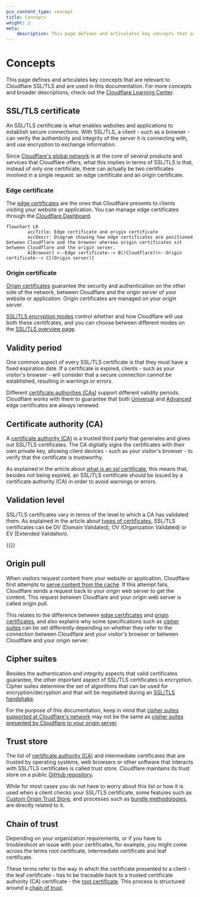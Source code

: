 ```yaml
---
pcx_content_type: concept
title: Concepts
weight: 2
meta: 
    description: This page defines and articulates key concepts that are relevant to Cloudflare SSL/TLS and are used in the Cloudflare SSL/TLS documentation.
---
```


# Concepts

This page defines and articulates key concepts that are relevant to Cloudflare SSL/TLS and are used in this documentation. For more concepts and broader descriptions, check out the [Cloudflare Learning Center](https://www.cloudflare.com/learning/ssl/what-is-ssl/).

## SSL/TLS certificate

An SSL/TLS certificate is what enables websites and applications to establish secure connections. With SSL/TLS, a client - such as a browser - can verify the authenticity and integrity of the server it is connecting with, and use encryption to exchange information.

Since [Cloudflare's global network](https://www.cloudflare.com/network/) is at the core of several products and services that Cloudflare offers, what this implies in terms of SSL/TLS is that, instead of only one certificate, there can actually be two certificates involved in a single request: an edge certificate and an origin certificate.

### Edge certificate

The [edge certificates](/ssl/edge-certificates/) are the ones that Cloudflare presents to clients visiting your website or application. You can manage edge certificates through the [Cloudflare Dashboard](https://dash.cloudflare.com/?to=/:account/:zone/ssl-tls/edge-certificates).

```mermaid
flowchart LR
        accTitle: Edge certificate and origin certificate
        accDescr: Diagram showing how edge certificates are positioned between Cloudflare and the browser whereas origin certificates sit between Cloudflare and the origin server.
        A[Browser] <--Edge certificate--> B((Cloudflare))<--Origin certificate--> C[(Origin server)]
```

### Origin certificate

[Origin certificates](/ssl/origin-configuration/) guarantee the security and authentication on the other side of the network, between Cloudflare and the origin server of your website or application. Origin certificates are managed on your origin server.

[SSL/TLS encryption modes](/ssl/origin-configuration/ssl-modes/) control whether and how Cloudflare will use both these ceritifcates, and you can choose between different modes on the [SSL/TLS overview page](https://dash.cloudflare.com/?to=/:account/:zone/ssl-tls).

## Validity period

One common aspect of every SSL/TLS certificate is that they must have a fixed expiration date. If a certificate is expired, clients - such as your visitor's browser - will consider that a secure connection cannot be established, resulting in warnings or errors.

Different [certificate authorities (CAs)](#certificate-authority-ca) support different validity periods. Cloudflare works with them to guarantee that both [Universal](/ssl/edge-certificates/universal-ssl/) and [Advanced](/ssl/edge-certificates/advanced-certificate-manager/) edge certificates are always renewed.

## Certificate authority (CA)

A [certificate authority (CA)](/ssl/reference/certificate-authorities/) is a trusted third party that generates and gives out SSL/TLS certificates. The CA digitally signs the certificates with their own private key, allowing client devices - such as your visitor's browser - to verify that the certificate is trustworthy.

As explained in the article about [what is an ssl certificate](https://www.cloudflare.com/learning/ssl/what-is-an-ssl-certificate/), this means that, besides not being expired, an SSL/TLS certificate should be issued by a certificate authority (CA) in order to avoid warnings or errors.

## Validation level

SSL/TLS certificates vary in terms of the level to which a CA has validated them. As explained in the article about [types of certificates](https://www.cloudflare.com/learning/ssl/types-of-ssl-certificates/), SSL/TLS certificates can be DV (Domain Validated), OV (Organization Validated) or EV (Extended Validation).

{{<render file="_validation-level-note.md">}}
<br />

## Origin pull

When visitors request content from your website or application, Cloudflare first attempts to [serve content from the cache](https://www.cloudflare.com/learning/cdn/what-is-caching/). If this attempt fails, Cloudflare sends a request back to your origin web server to get the content. This request between Cloudflare and your origin web server is called origin pull.

This relates to the difference between [edge certificates](#edge-certificate) and [origin certificates](#origin-certificate), and also explains why some specifications such as [cipher suites](#cipher-suites) can be set differently depending on whether they refer to the connection between Cloudflare and your visitor's browser or between Cloudflare and your origin server.

## Cipher suites

Besides the authentication and integrity aspects that valid certificates guarantee, the other important aspect of SSL/TLS certificates is encryption. Cipher suites determine the set of algorithms that can be used for encryption/decryption and that will be negotiated during an [SSL/TLS handshake](https://www.cloudflare.com/learning/ssl/what-happens-in-a-tls-handshake/).

For the purpose of this documentation, keep in mind that [cipher suites supported at Cloudflare's network](/ssl/edge-certificates/additional-options/cipher-suites/supported-cipher-suites/) may not be the same as [cipher suites presented by Cloudflare to your origin server](/ssl/origin-configuration/cipher-suites/).

## Trust store

The list of [certificate authority (CA)](#certificate-authority-ca) and intermediate certificates that are trusted by operating systems, web browsers or other software that interacts with SSL/TLS certificates is called trust store. Cloudflare maintains its trust store on a public [GitHub repository](https://github.com/cloudflare/cfssl_trust).

While for most cases you do not have to worry about this list or how it is used when a client checks your SSL/TLS certificate, some features such as [Custom Origin Trust Store](/ssl/origin-configuration/custom-origin-trust-store/), and processes such as [bundle methodologies](/ssl/edge-certificates/custom-certificates/bundling-methodologies/), are directly related to it.

## Chain of trust

Depending on your organization requirements, or if you have to troubleshoot an issue with your certificates, for example, you might come across the terms root certificate, intermediate certificate and leaf certificate.

These terms refer to the way in which the certificate presented to a client - the leaf certificate - has to be traceable back to a trusted certificate authority (CA) certificate - the [root certificate](https://en.wikipedia.org/wiki/Root_certificate). This process is structured around a [chain of trust](https://en.wikipedia.org/wiki/Chain_of_trust).
